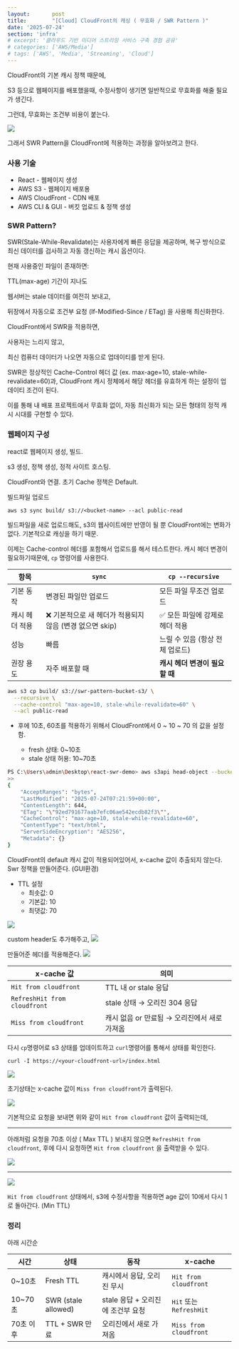 ```yaml
---
layout:       post
title:        "[Cloud] CloudFront의 캐싱 ( 무효화 / SWR Pattern )"
date: '2025-07-24'
section: 'infra'
# excerpt: '클라우드 기반 미디어 스트리밍 서비스 구축 경험 공유'
# categories: ['AWS/Media']
# tags: ['AWS', 'Media', 'Streaming', 'Cloud']
---
```


CloudFront의 기본 캐시 정책 때문에,

S3 등으로 웹페이지를 배포했을때, 수정사항이 생기면 일반적으로 무효화를 해줄 필요가 생긴다.

그런데, 무효화는 조건부 비용이 붙는다.

![](https://velog.velcdn.com/images/xxng1/post/54c8e1cb-0ba5-4b83-a6e5-fda1787bcf88/image.png)

그래서 SWR Pattern을 CloudFront에 적용하는 과정을 알아보려고 한다.


### 사용 기술
- React - 웹페이지 생성
- AWS S3 - 웹페이지 배포용
- AWS CloudFront - CDN 배포
- AWS CLI & GUI - 버킷 업로드 & 정책 생성

### SWR Pattern?

SWR(Stale-While-Revalidate)는 사용자에게 빠른 응답을 제공하며, 복구 방식으로 최신 데이터를 검사하고 자동 갱신하는 캐시 옵션이다.

현재 사용중인 파일이 존재하면:

TTL(max-age) 기간이 지나도

웹서버는 stale 데이터를 여전히 보내고,

뒤장에서 자동으로 조건부 요청 (If-Modified-Since / ETag) 을 사용해 최신화한다.

CloudFront에서 SWR을 적용하면,

사용자는 느리지 않고,

최신 컴퓨터 데이터가 나오면 자동으로 업데이티를 받게 된다.

SWR은 정상적인 Cache-Control 헤더 값 (ex. max-age=10, stale-while-revalidate=60)과,
CloudFront 캐시 정체에서 해당 헤더를 유효하게 하는 설정이 업데이티 조건이 된다.

이를 통해 내 배포 프로젝트에서 무효화 없이, 자동 최신화가 되는 모든 형태의 정적 캐시 시대를 구현할 수 있다.







### 웹페이지 구성

react로 웹페이지 생성, 빌드.

s3 생성, 정책 생성, 정적 사이트 호스팅.

CloudFront와 연결. 초기 Cache 정책은 Default.

빌드파일 업로드

`aws s3 sync build/ s3://<bucket-name> --acl public-read`


빌드파일을 새로 업로드해도, s3의 웹사이트에만 반영이 될 뿐 CloudFront에는 변화가 없다.
기본적으로 캐싱을 하기 때문.


이제는 Cache-control 헤더를 포함해서 업로드를 해서 테스트한다.
캐시 헤더 변경이 필요하기때문에, `cp` 명령어를 사용한다.


| 항목       | `sync`                              | `cp --recursive`    |
| -------- | ----------------------------------- | ------------------- |
| 기본 동작    | 변경된 파일만 업로드                         | 모든 파일 무조건 업로드       |
| 캐시 헤더 적용 | ❌ 기본적으로 새 헤더가 적용되지 않음 (변경 없으면 skip) | ✅ 모든 파일에 강제로 헤더 적용  |
| 성능       | 빠름                                  | 느릴 수 있음 (항상 전체 업로드) |
| 권장 용도    | 자주 배포할 때                            | **캐시 헤더 변경이 필요할 때** |

```bash
aws s3 cp build/ s3://swr-pattern-bucket-s3/ \
  --recursive \
  --cache-control "max-age=10, stale-while-revalidate=60" \
  --acl public-read
```
- 후에 10초, 60초를 적용하기 위해서 CloudFront에서 0 ~ 10 ~ 70 의 값을 설정함. 

  - fresh 상태: 0~10초
  - stale 상태 허용: 10~70초


```bash
PS C:\Users\admin\Desktop\react-swr-demo> aws s3api head-object --bucket swr-pattern-bucket-s3 --key index.html
>>
{
    "AcceptRanges": "bytes",
    "LastModified": "2025-07-24T07:21:59+00:00",
    "ContentLength": 644,
    "ETag": "\"92ed791677aab7efc06ae542ecdb82f3\"",
    "CacheControl": "max-age=10, stale-while-revalidate=60",
    "ContentType": "text/html",
    "ServerSideEncryption": "AES256",
    "Metadata": {}
}
```

CloudFront의 default 캐시 값이 적용되어있어서,
x-cache 값이 추출되지 않는다. Swr 정책을 만들어준다. (GUI환경)

- TTL 설정
  - 최솟값: 0
  - 기본값: 10
  - 최댓값: 70

![](https://velog.velcdn.com/images/xxng1/post/ed760744-433a-4b26-9dfb-e56c5163044a/image.png)

custom header도 추가해주고,
![](https://velog.velcdn.com/images/xxng1/post/7a359d95-2f1b-4011-9818-9a19a5138d65/image.png)

만들어준 헤더를 적용해준다.
![](https://velog.velcdn.com/images/xxng1/post/6e8b2ce5-956f-446c-9177-2dfe7a24bd99/image.png)





| x-cache 값                    | 의미                          |
| ---------------------------- | --------------------------- |
| `Hit from cloudfront`        | TTL 내 or stale 응답           |
| `RefreshHit from cloudfront` | stale 상태 → 오리진 304 응답       |
| `Miss from cloudfront`       | 캐시 없음 or 만료됨 → 오리진에서 새로 가져옴 |


다시 `cp`명령어로 s3 상태를 업데이트하고 `curl`명령어를 통해서 상태를 확인한다.
```
curl -I https://<your-cloudfront-url>/index.html
```

![](https://velog.velcdn.com/images/xxng1/post/e06eb37a-54f8-4486-a7eb-0ff0ad9f3a16/image.png)

초기상태는 x-cache 값이 `Miss fron cloudfront`가 출력된다. 

![](https://velog.velcdn.com/images/xxng1/post/cb62df66-1f78-4629-9d7f-8b4cc00697ac/image.png)

기본적으로 요청을 보내면 위와 같이 `Hit from cloudfront` 값이 출력되는데,

---

아래처럼 요청을 70초 이상 ( Max TTL ) 보내지 않으면 `RefreshHit from cloudfront`, 후에 다시 요청하면 `Hit from cloudfront` 을 출력받을 수 있다.

![](https://velog.velcdn.com/images/xxng1/post/c534ad07-5be7-4f2f-b3d1-79823d91ef44/image.png)




---
![](https://velog.velcdn.com/images/xxng1/post/34cd1931-5ceb-480a-afd3-87c52bb0689f/image.png)

`Hit from cloudfront` 상태에서, s3에 수정사항을 적용하면 age 값이 10에서 다시 1로 돌아간다. (Min TTL)


### 정리

아래 시간순

| 시간      | 상태                  | 동작                     | x-cache                |
| ------- | ------------------- | ---------------------- | ---------------------- |
| 0\~10초  | Fresh TTL           | 캐시에서 응답, 오리진 무시        | `Hit from cloudfront`  |
| 10\~70초 | SWR (stale allowed) | stale 응답 + 오리진에 조건부 요청 | `Hit` 또는 `RefreshHit`  |
| 70초 이후  | TTL + SWR 만료        | 오리진에서 새로 가져옴           | `Miss from cloudfront` |


<!-- 
# SWR Pattern VS 무효화

| 항목        | **SWR (stale-while-revalidate)**  | **CloudFront 캐시 무효화**              |
| --------- | --------------------------------- | ---------------------------------- |
| ❓ 목적      | **사용자에게 빠른 응답 제공** + 자동 최신화       | 캐시에 남은 데이터를 **강제로 제거**             |
| 🧠 작동 방식  | 일정 시간 후 stale → 오리진 확인 → 백그라운드 갱신 | 대상 객체를 즉시 캐시에서 삭제                  |
| ⏱️ 반영 속도  | 변경 직후엔 stale 응답 → 시간이 지나면 갱신      | 즉시 최신 콘텐츠 반영됨 (강제 Miss)            |
| 🔁 사용자 응답 | 최대한 빠른 응답 (stale 응답 제공)           | 삭제 직후엔 느림 (S3 요청 발생)               |
| 🔧 설정 복잡도 | `Cache-Control` + 캐시 정책으로 세팅      | 명령으로 단순 실행 (`create-invalidation`) |
| 💰 비용     | 요청 수만큼 (저렴)                       | **무효화 요청 비용 발생** (1,000건 이후부터 유료)  |
| 🌍 글로벌 반영 | 자동                                | ❗ 전 Edge 노드에 즉시 반영되진 않음 (약간 지연)    |
| 🔄 자동화    | O                                 | X (수동 명령 필요)                       |



| 관점     | SWR                       | 무효화                      |
| ------ | ------------------------- | ------------------------ |
| 응답속도   | 매우 빠름                     | 느릴 수 있음 (무효화 후 첫 요청은 S3) |
| 운영 자동화 | 좋음 (build 시 header만 잘 설정) | ❌ 배포 자동화에 추가 작업 필요       |
| 유저 경험  | 아주 부드럽게 최신화               | 강제 새로고침 또는 잠깐 이전 버전 보임   |
| 비용     | 요청 기준 (일반적)               | 무효화 요청 1,000건 초과 시 유료    |
 -->
